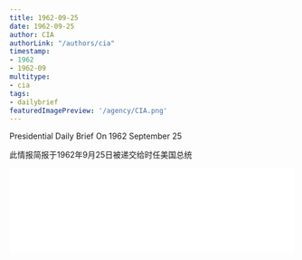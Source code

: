 ```yaml
---
title: 1962-09-25
date: 1962-09-25
author: CIA 
authorLink: "/authors/cia"
timestamp: 
- 1962
- 1962-09
multitype: 
- cia
tags: 
- dailybrief
featuredImagePreview: '/agency/CIA.png'
---
```



Presidential Daily Brief On 1962 September 25

此情报简报于1962年9月25日被递交给时任美国总统

<!--more-->





<div id="over" style="width:100%; overflow:hidden"> <iframe id="sFrame" name="sFrame" frameborder="no" border="0"  allowfullscreen marginwidth="0" scrolling="no" src = " /CIA/1962-09-25.html "  style = " position:absulute; width: 806px; top: 300;" > </iframe> </div>